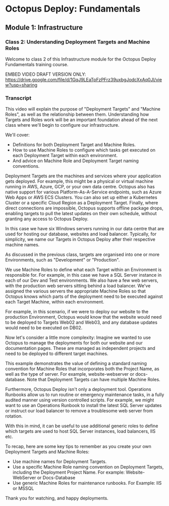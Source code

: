 # Octopus Deploy: Fundamentals
## Module 1: Infrastructure
### Class 2: Understanding Deployment Targets and Machine Roles

Welcome to class 2 of this Infrastructure module for the Octopus Deploy Fundamentals training course.

EMBED VIDEO
DRAFT VERSION ONLY: https://drive.google.com/file/d/1GqJ9LEaTpFzPFrz39uxbgJodcXxAq0Jl/view?usp=sharing

### Transcript

This video will explain the purpose of "Deployment Targets" and "Machine Roles", as well as the relationship between them. Understanding how Targets and Roles work will be an important foundation ahead of the next class where we'll begin to configure our infrastructure.

We'll cover:

- Definitions for both Deployment Target and Machine Roles. 
- How to use Machine Roles to configure which tasks get executed on each Deployment Target within each environment. 
- And advice on Machine Role and Deployment Target naming conventions.

Deployment Targets are the machines and services where your application gets deployed. For example, this might be a physical or virtual machine running in AWS, Azure, GCP, or your own data centre. Octopus also has native support for various Platform-As-A-Service endpoints, such as Azure Web Apps or AWS ECS Clusters. You can also set up either a Kubernetes Cluster or a specific Cloud Region as a Deployment Target. Finally, where direct connections are impossible, Octopus supports offline package drops, enabling targets to pull the latest updates on their own schedule, without granting any access to Octopus Deploy.

In this case we have six Windows servers running in our data centre that are used for hosting our database, websites and load balancer. Typically, for simplicity,  we name our Targets in Octopus Deploy after their respective machine names.

As discussed in the previous class, targets are organised into one or more Environments, such as "Development" or "Production". 

We use Machine Roles to define what each Target within an Environment is responsible for. For example, in this case we have a SQL Server instance in each of our Dev and Test environments. We also have a few web servers, with the production web servers sitting behind a load balancer. We've assigned the various servers the appropriate Machine Roles so that Octopus knows which parts of the deployment need to be executed against each Target Machine, within each environment.

For example, in this scenario, if we were to deploy our website to the production Environment, Octopus would know that the website would need to be deployed to Targets Web02 and Web03, and any database updates would need to be executed on DB02.

Now let's consider a little more complexity: Imagine we wanted to use Octopus to manage the deployments for both our website and our documentation pages. These are managed as independent projects and need to be deployed to different target machines. 

This example demonstrates the value of defining a standard naming convention for Machine Roles that incorporates both the Project Name, as well as the type of server. For example, website-webserver or docs-database. Note that Deployment Targets can have multiple Machine Roles.

Furthermore, Octopus Deploy isn't only a deployment tool. Operations Runbooks allow us to run routine or emergency maintenance tasks, in a fully audited manner using version controlled scripts. For example, we might want to use an Operations Runbook to install the latest SQL Server updates or instruct our load balancer to remove a troublesome web server from rotation.

With this in mind, it can be useful to use additional generic roles to define which targets are used to host SQL Server instances, load balancers, IIS etc.

To recap, here are some key tips to remember as you create your own Deployment Targets and Machine Roles:

- Use machine names for Deployment Targets.
- Use a specific Machine Role naming convention on Deployment Targets, including the Deployment Project Name. For example: Website-WebServer or Docs-Database
- Use generic Machine Roles for maintenance runbooks. For Example: IIS or MSSQL

Thank you for watching, and happy deployments.

